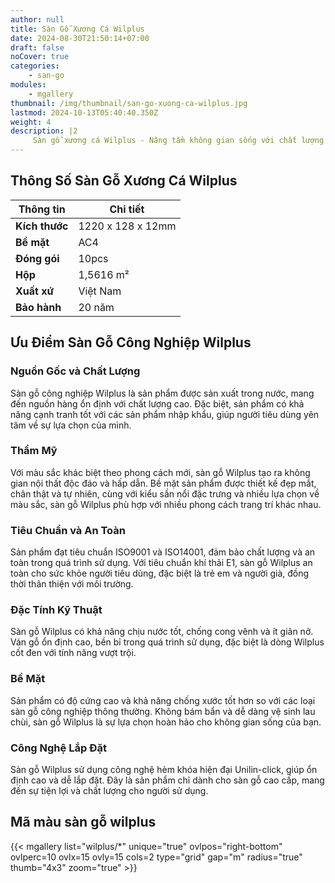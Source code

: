 ```yaml
---
author: null
title: Sàn Gỗ Xương Cá Wilplus
date: 2024-08-30T21:50:14+07:00
draft: false
noCover: true
categories:
    - san-go
modules:
    - mgallery
thumbnail: /img/thumbnail/san-go-xuong-ca-wilplus.jpg
lastmod: 2024-10-13T05:40:40.350Z
weight: 4
description: |2
     Sàn gỗ xương cá Wilplus - Nâng tầm không gian sống với chất lượng vượt trội. Chống nước tuyệt đối, dễ lau chùi. Đa dạng mẫu mã, phù hợp mọi phong cách.
---
```

## Thông Số Sàn Gỗ Xương Cá Wilplus
| **Thông tin**        | **Chi tiết**              |
|----------------------|---------------------------|
| **Kích thước**       | 1220 x 128 x 12mm        |
| **Bề mặt**           | AC4                       |
| **Đóng gói**         | 10pcs                     |
| **Hộp**              | 1,5616 m²                 |
| **Xuất xứ**         | Việt Nam                  |
| **Bảo hành**         | 20 năm                    |

## Ưu Điểm Sàn Gỗ Công Nghiệp Wilplus

### Nguồn Gốc và Chất Lượng
Sàn gỗ công nghiệp Wilplus là sản phẩm được sản xuất trong nước, mang đến nguồn hàng ổn định với chất lượng cao. Đặc biệt, sản phẩm có khả năng cạnh tranh tốt với các sản phẩm nhập khẩu, giúp người tiêu dùng yên tâm về sự lựa chọn của mình.

### Thẩm Mỹ
Với màu sắc khác biệt theo phong cách mới, sàn gỗ Wilplus tạo ra không gian nội thất độc đáo và hấp dẫn. Bề mặt sản phẩm được thiết kế đẹp mắt, chân thật và tự nhiên, cùng với kiểu sần nổi đặc trưng và nhiều lựa chọn về màu sắc, sàn gỗ Wilplus phù hợp với nhiều phong cách trang trí khác nhau.

### Tiêu Chuẩn và An Toàn
Sản phẩm đạt tiêu chuẩn ISO9001 và ISO14001, đảm bảo chất lượng và an toàn trong quá trình sử dụng. Với tiêu chuẩn khí thải E1, sàn gỗ Wilplus an toàn cho sức khỏe người tiêu dùng, đặc biệt là trẻ em và người già, đồng thời thân thiện với môi trường.

### Đặc Tính Kỹ Thuật
Sàn gỗ Wilplus có khả năng chịu nước tốt, chống cong vênh và ít giãn nở. Ván gỗ ổn định cao, bền bỉ trong quá trình sử dụng, đặc biệt là dòng Wilplus cốt đen với tính năng vượt trội.

### Bề Mặt
Sản phẩm có độ cứng cao và khả năng chống xước tốt hơn so với các loại sàn gỗ công nghiệp thông thường. Không bám bẩn và dễ dàng vệ sinh lau chùi, sàn gỗ Wilplus là sự lựa chọn hoàn hảo cho không gian sống của bạn.

### Công Nghệ Lắp Đặt
Sàn gỗ Wilplus sử dụng công nghệ hèm khóa hiện đại Unilin-click, giúp ổn định cao và dễ lắp đặt. Đây là sản phẩm chỉ dành cho sàn gỗ cao cấp, mang đến sự tiện lợi và chất lượng cho người sử dụng.

## Mã màu sàn gỗ wilplus

{{< mgallery list="wilplus/*" unique="true" ovlpos="right-bottom" ovlperc=10 ovlx=15 ovly=15 cols=2 type="grid" gap="m" radius="true" thumb="4x3" zoom="true" >}}